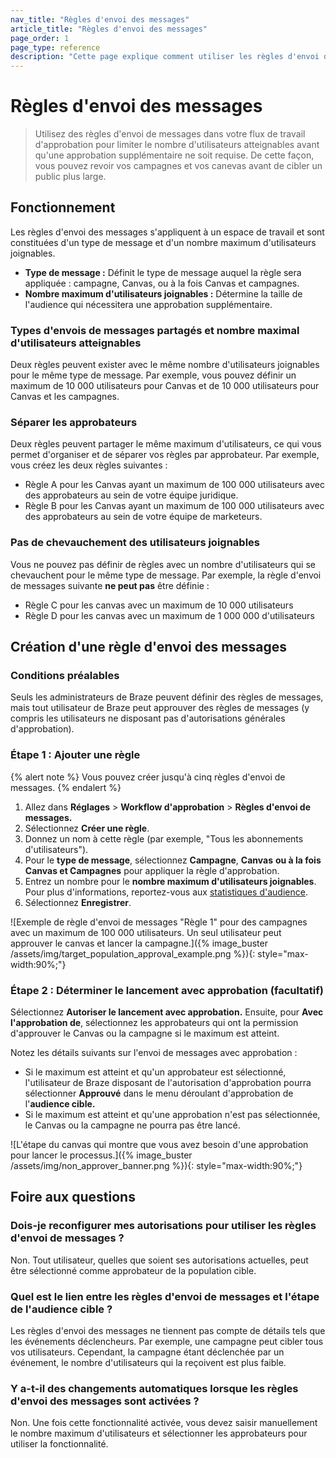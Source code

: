 ```yaml
---
nav_title: "Règles d'envoi des messages"
article_title: "Règles d'envoi des messages"
page_order: 1
page_type: reference
description: "Cette page explique comment utiliser les règles d'envoi de messages dans le flux de travail d'approbation pour les campagnes et les canevas avec un volume d'envoi important."
---
```


# Règles d'envoi des messages

> Utilisez des règles d'envoi de messages dans votre flux de travail d'approbation pour limiter le nombre d'utilisateurs atteignables avant qu'une approbation supplémentaire ne soit requise. De cette façon, vous pouvez revoir vos campagnes et vos canevas avant de cibler un public plus large.

## Fonctionnement

Les règles d'envoi des messages s'appliquent à un espace de travail et sont constituées d'un type de message et d'un nombre maximum d'utilisateurs joignables.

- **Type de message :** Définit le type de message auquel la règle sera appliquée : campagne, Canvas, ou à la fois Canvas et campagnes.
- **Nombre maximum d'utilisateurs joignables :** Détermine la taille de l'audience qui nécessitera une approbation supplémentaire.

### Types d'envois de messages partagés et nombre maximal d'utilisateurs atteignables

Deux règles peuvent exister avec le même nombre d'utilisateurs joignables pour le même type de message. Par exemple, vous pouvez définir un maximum de 10 000 utilisateurs pour Canvas et de 10 000 utilisateurs pour Canvas et les campagnes. 

### Séparer les approbateurs

Deux règles peuvent partager le même maximum d'utilisateurs, ce qui vous permet d'organiser et de séparer vos règles par approbateur. Par exemple, vous créez les deux règles suivantes :

- Règle A pour les Canvas ayant un maximum de 100 000 utilisateurs avec des approbateurs au sein de votre équipe juridique.
- Règle B pour les Canvas ayant un maximum de 100 000 utilisateurs avec des approbateurs au sein de votre équipe de marketeurs. 

### Pas de chevauchement des utilisateurs joignables

Vous ne pouvez pas définir de règles avec un nombre d'utilisateurs qui se chevauchent pour le même type de message. Par exemple, la règle d'envoi de messages suivante **ne peut pas** être définie : 

- Règle C pour les canvas avec un maximum de 10 000 utilisateurs 
- Règle D pour les canvas avec un maximum de 1 000 000 d'utilisateurs

## Création d'une règle d'envoi des messages

### Conditions préalables

Seuls les administrateurs de Braze peuvent définir des règles de messages, mais tout utilisateur de Braze peut approuver des règles de messages (y compris les utilisateurs ne disposant pas d'autorisations générales d'approbation).

### Étape 1 : Ajouter une règle

{% alert note %}
Vous pouvez créer jusqu'à cinq règles d'envoi de messages.
{% endalert %}

1. Allez dans **Réglages** > **Workflow d'approbation** > **Règles d'envoi de messages.**
2. Sélectionnez **Créer une règle**.
3. Donnez un nom à cette règle (par exemple, "Tous les abonnements d'utilisateurs").
4. Pour le **type de message**, sélectionnez **Campagne**, **Canvas** **ou à la fois Canvas et Campagnes** pour appliquer la règle d'approbation.
5. Entrez un nombre pour le **nombre maximum d'utilisateurs joignables**. Pour plus d'informations, reportez-vous aux [statistiques d'audience]({{site.baseurl}}/user_guide/engagement_tools/campaigns/building_campaigns/targeting_users#audience-statistics).
6. Sélectionnez **Enregistrer**.

![Exemple de règle d'envoi de messages "Règle 1" pour des campagnes avec un maximum de 100 000 utilisateurs. Un seul utilisateur peut approuver le canvas et lancer la campagne.]({% image_buster /assets/img/target_population_approval_example.png %}){: style="max-width:90%;"}

### Étape 2 : Déterminer le lancement avec approbation (facultatif)

Sélectionnez **Autoriser le lancement avec approbation.** Ensuite, pour **Avec l'approbation de**, sélectionnez les approbateurs qui ont la permission d'approuver le Canvas ou la campagne si le maximum est atteint.

Notez les détails suivants sur l'envoi de messages avec approbation :

- Si le maximum est atteint et qu'un approbateur est sélectionné, l'utilisateur de Braze disposant de l'autorisation d'approbation pourra sélectionner **Approuvé** dans le menu déroulant d'approbation de l'**audience cible.** 
- Si le maximum est atteint et qu'une approbation n'est pas sélectionnée, le Canvas ou la campagne ne pourra pas être lancé.

![L'étape du canvas qui montre que vous avez besoin d'une approbation pour lancer le processus.]({% image_buster /assets/img/non_approver_banner.png %}){: style="max-width:90%;"}

## Foire aux questions

### Dois-je reconfigurer mes autorisations pour utiliser les règles d'envoi de messages ?

Non. Tout utilisateur, quelles que soient ses autorisations actuelles, peut être sélectionné comme approbateur de la population cible.

### Quel est le lien entre les règles d'envoi de messages et l'étape de l'audience cible ?

Les règles d'envoi des messages ne tiennent pas compte de détails tels que les événements déclencheurs. Par exemple, une campagne peut cibler tous vos utilisateurs. Cependant, la campagne étant déclenchée par un événement, le nombre d'utilisateurs qui la reçoivent est plus faible.

### Y a-t-il des changements automatiques lorsque les règles d'envoi des messages sont activées ?

Non. Une fois cette fonctionnalité activée, vous devez saisir manuellement le nombre maximum d'utilisateurs et sélectionner les approbateurs pour utiliser la fonctionnalité.

